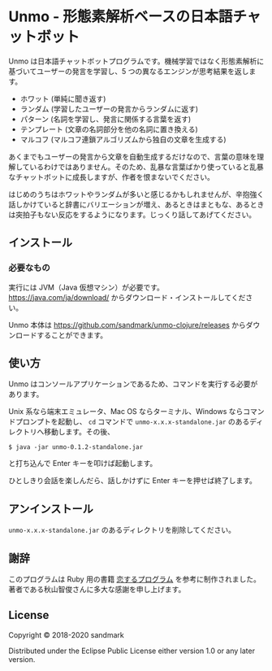 # Unmo - 形態素解析ベースの日本語チャットボット

Unmo は日本語チャットボットプログラムです。機械学習ではなく形態素解析に基づいてユーザーの発言を学習し、5 つの異なるエンジンが思考結果を返します。

- ホワット (単純に聞き返す)
- ランダム (学習したユーザーの発言からランダムに返す)
- パターン (名詞を学習し、発言に関係する言葉を返す)
- テンプレート (文章の名詞部分を他の名詞に置き換える)
- マルコフ (マルコフ連鎖アルゴリズムから独自の文章を生成する)

あくまでもユーザーの発言から文章を自動生成するだけなので、言葉の意味を理解しているわけではありません。そのため、乱暴な言葉ばかり使っていると乱暴なチャットボットに成長しますが、作者を恨まないでください。

はじめのうちはホワットやランダムが多いと感じるかもしれませんが、辛抱強く話しかけていると辞書にバリエーションが増え、あるときはまともな、あるときは突拍子もない反応をするようになります。じっくり話してあげてください。

## インストール
### 必要なもの
実行には JVM（Java 仮想マシン）が必要です。https://java.com/ja/download/ からダウンロード・インストールしてください。

Unmo 本体は https://github.com/sandmark/unmo-clojure/releases からダウンロードすることができます。

## 使い方

Unmo はコンソールアプリケーションであるため、コマンドを実行する必要があります。

Unix 系なら端末エミュレータ、Mac OS ならターミナル、Windows ならコマンドプロンプトを起動し、 `cd` コマンドで `unmo-x.x.x-standalone.jar` のあるディレクトリへ移動します。その後、

    $ java -jar unmo-0.1.2-standalone.jar

と打ち込んで Enter キーを叩けば起動します。

ひとしきり会話を楽しんだら、話しかけずに Enter キーを押せば終了します。

## アンインストール

`unmo-x.x.x-standalone.jar` のあるディレクトリを削除してください。

## 謝辞

このプログラムは Ruby 用の書籍 [恋するプログラム](https://amzn.to/2FAG0AA) を参考に制作されました。著者である秋山智俊さんに多大な感謝を申し上げます。

## License

Copyright © 2018-2020 sandmark

Distributed under the Eclipse Public License either version 1.0 or
any later version.
